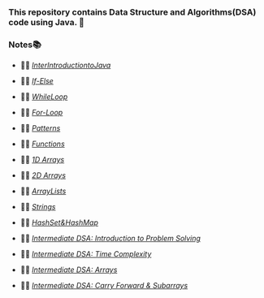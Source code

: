 ### This repository contains Data Structure and Algorithms(DSA) code using Java. 🚀

### Notes📚

- 👨‍💻 [_InterIntroductiontoJava_](https://scaler-production-new.s3.ap-southeast-1.amazonaws.com/attachments/attachments/000/099/503/original/Jan___Intro_to_Java.pdf?X-Amz-Algorithm=AWS4-HMAC-SHA256&X-Amz-Credential=AKIAIDNNIRGHAQUQRWYA%2F20250219%2Fap-southeast-1%2Fs3%2Faws4_request&X-Amz-Date=20250219T190926Z&X-Amz-Expires=561600&X-Amz-SignedHeaders=host&X-Amz-Signature=d9f271aec4966c69879957a43d6f6390f31f160f5b121a87f14d3c6bc648ed6c)

- 👨‍💻 [_If-Else_](https://scaler-production-new.s3.ap-southeast-1.amazonaws.com/attachments/attachments/000/099/926/original/Jan___If_else.pdf?X-Amz-Algorithm=AWS4-HMAC-SHA256&X-Amz-Credential=AKIAIDNNIRGHAQUQRWYA%2F20250219%2Fap-southeast-1%2Fs3%2Faws4_request&X-Amz-Date=20250219T191608Z&X-Amz-Expires=561600&X-Amz-SignedHeaders=host&X-Amz-Signature=39b6c6293a6b22752f8d67a16e5f694795a4224f59c32cd5e001dcab77f75914)

- 👨‍💻 [_WhileLoop_](https://scaler-production-new.s3.ap-southeast-1.amazonaws.com/attachments/attachments/000/100/606/original/Jan___while_loop.pdf?X-Amz-Algorithm=AWS4-HMAC-SHA256&X-Amz-Credential=AKIAIDNNIRGHAQUQRWYA%2F20250219%2Fap-southeast-1%2Fs3%2Faws4_request&X-Amz-Date=20250219T191752Z&X-Amz-Expires=561600&X-Amz-SignedHeaders=host&X-Amz-Signature=ca33dc5b3f1231fd65bd99286d87e8054a7c53193184849d1bfaca123a5c0014)

- 👨‍💻 [_For-Loop_](https://scaler-production-new.s3.ap-southeast-1.amazonaws.com/attachments/attachments/000/101/147/original/Jan___For_loop.pdf?X-Amz-Algorithm=AWS4-HMAC-SHA256&X-Amz-Credential=AKIAIDNNIRGHAQUQRWYA%2F20250219%2Fap-southeast-1%2Fs3%2Faws4_request&X-Amz-Date=20250219T190647Z&X-Amz-Expires=561600&X-Amz-SignedHeaders=host&X-Amz-Signature=f65bea1ba1edd04ff9e20e78d72e6a8936634d6c07eebbd04c48d8fafc02a990)

- 👨‍💻 [_Patterns_](https://scaler-production-new.s3.ap-southeast-1.amazonaws.com/attachments/attachments/000/102/525/original/Jan___Pattern.pdf?X-Amz-Algorithm=AWS4-HMAC-SHA256&X-Amz-Credential=AKIAIDNNIRGHAQUQRWYA%2F20250219%2Fap-southeast-1%2Fs3%2Faws4_request&X-Amz-Date=20250219T192006Z&X-Amz-Expires=561600&X-Amz-SignedHeaders=host&X-Amz-Signature=f9f75ae6a3aaa3f99f244c31036bcaff3dc654c76c61afdab307f177cee54bfd)

- 👨‍💻 [_Functions_](https://scaler-production-new.s3.ap-southeast-1.amazonaws.com/attachments/attachments/000/103/110/original/Jan___Functions.pdf?X-Amz-Algorithm=AWS4-HMAC-SHA256&X-Amz-Credential=AKIAIDNNIRGHAQUQRWYA%2F20250221%2Fap-southeast-1%2Fs3%2Faws4_request&X-Amz-Date=20250221T091830Z&X-Amz-Expires=86400&X-Amz-SignedHeaders=host&X-Amz-Signature=92b49976b426316c6a51b4dd468be09a55cc5e3a968d00bffd36765f9145f02b)

- 👨‍💻 [_1D Arrays_](https://scaler-production-new.s3.ap-southeast-1.amazonaws.com/attachments/attachments/000/103/672/original/Jan___1D_Arrays.pdf?X-Amz-Algorithm=AWS4-HMAC-SHA256&X-Amz-Credential=AKIAIDNNIRGHAQUQRWYA%2F20250222%2Fap-southeast-1%2Fs3%2Faws4_request&X-Amz-Date=20250222T081515Z&X-Amz-Expires=561600&X-Amz-SignedHeaders=host&X-Amz-Signature=99ff6c8ac6b657c8c386be41d2640cd916185f0fe42193f06e6e2750d71e00ba)

- 👨‍💻 [_2D Arrays_](https://scaler-production-new.s3.ap-southeast-1.amazonaws.com/attachments/attachments/000/104/646/original/Jan___2D_Arrays_.pdf?X-Amz-Algorithm=AWS4-HMAC-SHA256&X-Amz-Credential=AKIAIDNNIRGHAQUQRWYA%2F20250225%2Fap-southeast-1%2Fs3%2Faws4_request&X-Amz-Date=20250225T145345Z&X-Amz-Expires=561600&X-Amz-SignedHeaders=host&X-Amz-Signature=8d239cf3beb3e75bbeb6d866e1f49f39c8bc989b97e82fb45941846b5496a8b2)

- 👨‍💻 [_ArrayLists_](https://scaler-production-new.s3.ap-southeast-1.amazonaws.com/attachments/attachments/000/105/521/original/Jan_24___Arraylists.pdf?X-Amz-Algorithm=AWS4-HMAC-SHA256&X-Amz-Credential=AKIAIDNNIRGHAQUQRWYA%2F20250226%2Fap-southeast-1%2Fs3%2Faws4_request&X-Amz-Date=20250226T194547Z&X-Amz-Expires=86400&X-Amz-SignedHeaders=host&X-Amz-Signature=3344db74f01a3fc7279534928b27f6499f27d9cf9032e4d1476b6d276943b117)

- 👨‍💻 [_Strings_](https://scaler-production-new.s3.ap-southeast-1.amazonaws.com/attachments/attachments/000/106/094/original/Jan___Strings_.pdf?X-Amz-Algorithm=AWS4-HMAC-SHA256&X-Amz-Credential=AKIAIDNNIRGHAQUQRWYA%2F20250227%2Fap-southeast-1%2Fs3%2Faws4_request&X-Amz-Date=20250227T073144Z&X-Amz-Expires=86400&X-Amz-SignedHeaders=host&X-Amz-Signature=ae5f0a957b2b799e6c0a35ff0e20739f02b5c18141de095d3c58f7b6828d0e56)

- 👨‍💻 [_HashSet&HashMap_](https://scaler-production-new.s3.ap-southeast-1.amazonaws.com/attachments/attachments/000/106/904/original/Jan___HashMap___HashSet.pdf?X-Amz-Algorithm=AWS4-HMAC-SHA256&X-Amz-Credential=AKIAIDNNIRGHAQUQRWYA%2F20250302%2Fap-southeast-1%2Fs3%2Faws4_request&X-Amz-Date=20250302T183524Z&X-Amz-Expires=561600&X-Amz-SignedHeaders=host&X-Amz-Signature=eb9a249228443ec48a2961e41b7a301ef74291c3d0868fce3fbe86619b88d924)

- 👨‍💻 [_Intermediate DSA: Introduction to Problem Solving_](https://notability.com/n/zwNGLXWxAodGowOMVbSkg)
- 👨‍💻 [_Intermediate DSA: Time Complexity_](https://scaler-production-new.s3.ap-southeast-1.amazonaws.com/attachments/attachments/000/110/505/original/Feb24_Time_Complexity.pdf?X-Amz-Algorithm=AWS4-HMAC-SHA256&X-Amz-Credential=AKIAIDNNIRGHAQUQRWYA%2F20250305%2Fap-southeast-1%2Fs3%2Faws4_request&X-Amz-Date=20250305T143416Z&X-Amz-Expires=86400&X-Amz-SignedHeaders=host&X-Amz-Signature=1b1a753cb5964ef37e21ceafa24d68f8597939a74e1488a0e4bf29f4794f0921)

- 👨‍💻 [*Intermediate DSA: Arrays*](https://scaler-production-new.s3.ap-southeast-1.amazonaws.com/attachments/attachments/000/111/271/original/Feb24_Arrays.pdf?X-Amz-Algorithm=AWS4-HMAC-SHA256&X-Amz-Credential=AKIAIDNNIRGHAQUQRWYA%2F20250310%2Fap-southeast-1%2Fs3%2Faws4_request&X-Amz-Date=20250310T185359Z&X-Amz-Expires=86400&X-Amz-SignedHeaders=host&X-Amz-Signature=3baa3ef95b0565b9a47ff91419641d6a0a17f7711ea26bda047e6be74f220714)

- 👨‍💻 [*Intermediate DSA:  Carry Forward & Subarrays*](https://scaler-production-new.s3.ap-southeast-1.amazonaws.com/attachments/attachments/000/112/684/original/Feb24_Arrays___Carry_Forward.pdf?X-Amz-Algorithm=AWS4-HMAC-SHA256&X-Amz-Credential=AKIAIDNNIRGHAQUQRWYA%2F20250316%2Fap-southeast-1%2Fs3%2Faws4_request&X-Amz-Date=20250316T133135Z&X-Amz-Expires=86400&X-Amz-SignedHeaders=host&X-Amz-Signature=ae07c650c716895743153ed288986e2546ac34bdff637c67870df770ecf708d9)
